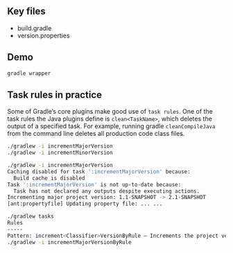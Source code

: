 ## Key files

- build.gradle
- version.properties

## Demo

```bash
gradle wrapper
```

## Task rules in practice

Some of Gradle’s core plugins make good use of `task rules`. One of the task rules the Java plugins define is `clean<TaskName>`, which deletes the output of a specified task. For example, running gradle `cleanCompileJava` from the command line deletes all production code class files.


```bash
./gradlew -i incrementMajorVersion
./gradlew -i incrementMinorVersion

./gradlew -i incrementMajorVersion
Caching disabled for task ':incrementMajorVersion' because:
  Build cache is disabled
Task ':incrementMajorVersion' is not up-to-date because:
  Task has not declared any outputs despite executing actions.
Incrementing major project version: 1.1-SNAPSHOT -> 2.1-SNAPSHOT
[ant:propertyfile] Updating property file: ... ...

./gradlew tasks
Rules
-----
Pattern: increment<Classifier>VersionByRule – Increments the project version classifier.
./gradlew -i incrementMajorVersionByRule
```
